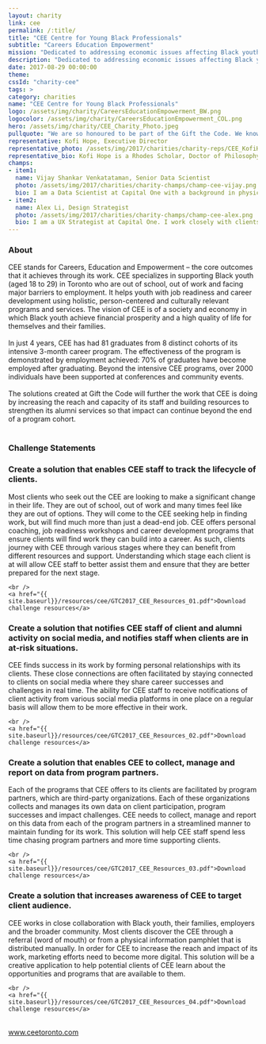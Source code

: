 ```yaml
---
layout: charity
link: cee
permalink: /:title/
title: "CEE Centre for Young Black Professionals"
subtitle: "Careers Education Empowerment"
mission: "Dedicated to addressing economic issues affecting Black youth in Toronto"
description: "Dedicated to addressing economic issues affecting Black youth in Toronto."
date: 2017-08-29 00:00:00
theme:
cssId: "charity-cee"
tags: >
category: charities
name: "CEE Centre for Young Black Professionals"
logo: /assets/img/charity/CareersEducationEmpowerment_BW.png
logocolor: /assets/img/charity/CareersEducationEmpowerment_COL.png
hero: /assets/img/charity/CEE_Charity_Photo.jpeg
pullquote: "We are so honoured to be part of the Gift the Code. We know the ways technology can help but we rarely have the time to focus on building solutions. This is an amazing opportunity for us to work with people who can really help us to take our work to the next level."
representative: Kofi Hope, Executive Director
representative_photo: /assets/img/2017/charities/charity-reps/CEE_KofiHope.png
representative_bio: Kofi Hope is a Rhodes Scholar, Doctor of Philosophy in Politics, community activist and youth advocate. He has over 12 years of experience in managing community-based programs. In 2005, he founded the Black Youth Coalition Against Violence, a group that advocated for real solutions to the issue of gun violence. This advocacy work included a presentation for Prime Minister Paul Martin and led to him being named one of the Top Ten People to Watch in Toronto in 2006 by the Toronto Star. He is currently the Executive Director of the CEE Centre for Young Black Professionals (CEE). He has delivered over 75 speaking engagements in Canada and the UK, was co-chair of Olivia Chow’s election advisory committee in 2014 and is a member of the Board of Directors for the Atkinson Foundation and for the Toronto Environmental Alliance.
champs:
- item1:
  name: Vijay Shankar Venkatataman, Senior Data Scientist
  photo: /assets/img/2017/charities/charity-champs/champ-cee-vijay.png
  bio: I am a Data Scientist at Capital One with a background in physics, and I love pretty much everything data. My go-to tools at work are Python and SQL but I have also worked with C++. I like to believe that I have an eye for good design and I’m certainly no stranger to solving tech challenges – I’ve got some grey hair from years of troubleshooting personal Linux machines to prove it.
- item2:
  name: Alex Li, Design Strategist
  photo: /assets/img/2017/charities/charity-champs/champ-cee-alex.png
  bio: I am a UX Strategist at Capital One. I work closely with clients to help them apply a human-centred methodology to the challenges they face. I excel at helping organizations uncover user needs through tools like interviews, and then use these insights to help define opportunities that will be transformative business solutions.
---
```

<h3 class="charity-anchored-title anchored-title">About</h3>
CEE stands for Careers, Education and Empowerment – the core outcomes that it achieves through its work. CEE specializes in supporting Black youth (aged 18 to 29) in Toronto who are out of school, out of work and facing major barriers to employment. It helps youth with job readiness and career development using holistic, person-centered and culturally relevant programs and services. The vision of CEE is of a society and economy in which Black youth achieve financial prosperity and a high quality of life for themselves and their families.
<br />
<br />
In just 4 years, CEE has had 81 graduates from 8 distinct cohorts of its intensive 3-month career program. The effectiveness of the program is demonstrated by employment achieved: 70% of graduates have become employed after graduating. Beyond the intensive CEE programs, over 2000 individuals have been supported at conferences and community events.
<br />
<br />
The solutions created at Gift the Code will further the work that CEE is doing by increasing the reach and capacity of its staff and building resources to strengthen its alumni services so that impact can continue beyond the end of a program cohort.
<br />
<br />

<h3 class="charity-anchored-title anchored-title">Challenge Statements</h3>

<div class="content-accordion">
  <div class="content-accordion-title">
    <span class="content-accordion-triangle-expand"></span>
    <h3>Create a solution that enables CEE staff to track the lifecycle of clients.</h3>
  </div>

  <p class="content-accordion-body">
    Most clients who seek out the CEE are looking to make a significant change in their life. They are out of school, out of work and many times feel like they are out of options. They will come to the CEE seeking help in finding work, but will find much more than just a dead-end job. CEE offers personal coaching, job readiness workshops and career development programs that ensure  clients will find work they can build into a career. As such, clients journey with CEE through various stages where they can benefit from different resources and support. Understanding which stage each client is at will allow CEE staff to better assist them and ensure that they are better prepared for the next stage.

    <br />
    <a href="{{ site.baseurl}}/resources/cee/GTC2017_CEE_Resources_01.pdf">Download challenge resources</a>
  </p>
</div>

<div class="content-accordion">
  <div class="content-accordion-title">
    <span class="content-accordion-triangle-expand"></span>
    <h3>Create a solution that notifies CEE staff of client and alumni activity on social media, and notifies staff when clients are in at-risk situations.</h3>
  </div>

  <p class="content-accordion-body">
    CEE finds success in its work by forming personal relationships with its clients. These close connections are often facilitated by staying connected to clients on social media where they share career successes and challenges in real time. The ability for CEE staff to receive notifications of client activity from various social media platforms in one place on a regular basis will allow them to be more effective in their work.

    <br />
    <a href="{{ site.baseurl}}/resources/cee/GTC2017_CEE_Resources_02.pdf">Download challenge resources</a>
  </p>
</div>

<div class="content-accordion">
  <div class="content-accordion-title">
    <span class="content-accordion-triangle-expand"></span>
    <h3>Create a solution that enables CEE to collect, manage and report on data from program partners.</h3>
  </div>

  <p class="content-accordion-body">
    Each of the programs that CEE offers to its clients are facilitated by program partners, which are third-party organizations. Each of these organizations collects and manages its own data on client participation, program successes and impact challenges. CEE needs to collect, manage and report on this data from each of the program partners in a streamlined manner to maintain funding for its work. This solution will help CEE staff spend less time chasing program partners and more time supporting clients.

    <br />
    <a href="{{ site.baseurl}}/resources/cee/GTC2017_CEE_Resources_03.pdf">Download challenge resources</a>
  </p>
</div>

<div class="content-accordion">
  <div class="content-accordion-title">
    <span class="content-accordion-triangle-expand"></span>
    <h3>Create a solution that increases awareness of CEE to target client audience.</h3>
  </div>

  <p class="content-accordion-body">
    CEE works in close collaboration with Black youth, their families, employers and the broader community. Most clients discover the CEE through a referral (word of mouth) or from a physical information pamphlet that is distributed manually. In order for CEE to increase the reach and impact of its work,  marketing efforts need to become more digital. This solution will be a creative application to help potential clients of CEE learn about the opportunities and programs that are available to them.

    <br />
    <a href="{{ site.baseurl}}/resources/cee/GTC2017_CEE_Resources_04.pdf">Download challenge resources</a>
  </p>
</div>
<br />
<a href="http://ceetoronto.com/">www.ceetoronto.com</a>
